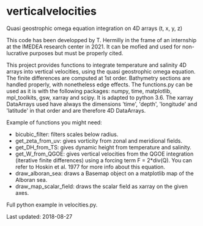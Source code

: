 # verticalvelocities
Quasi geostrophic omega equation integration on 4D arrays (t, x, y, z)

This code has been developped by T. Hermilly in the frame of an internship at the IMEDEA
research center in 2021. It can be mofied and used for non-lucrative purposes but must be
properly cited.

This project provides functions to integrate temperature and salinity 4D arrays into vertical
velocities, using the quasi geostrophic omega equation. The finite differences are computed
at 1st order. Bathymetry sections are handled properly, with nonetheless edge effects. The
functions.py can be used as it is with the following packages: numpy, time, matplotlib, 
mpl_toolkits, gsw, xarray and scipy. It is adapted to python 3.6. The xarray DataArrays
used have always the dimensions 'time', 'depth', 'longitude' and 'latitude' in that order
and are therefore 4D DataArrays.

Example of functions you might need:

- bicubic_filter: filters scales below radius.
- get_zeta_from_uv: gives vorticity from zonal and meridional fields.
- get_DH_from_TS: gives dynamic height from temperature and salinity.
- get_W_from_QGOE: gives vertical velocities from the QGOE integration (iterative finite
differences) using a forcing term F = 2*div(Q). You can refer to Hoskin et al. 1977 for 
more info about this equation.
- draw_alboran_sea: draws a Basemap object on a matplotlib map of the Alboran sea.
- draw_map_scalar_field: draws the scalar field as xarray on the given axes.

Full python example in velocities.py.

Last updated: 2018-08-27
